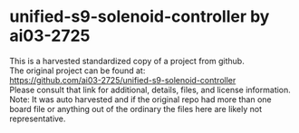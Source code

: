 
# unified-s9-solenoid-controller by ai03-2725  
This is a harvested standardized copy of a project from github.  
The original project can be found at:  
https://github.com/ai03-2725/unified-s9-solenoid-controller  
Please consult that link for additional, details, files, and license information.  
Note: It was auto harvested and if the original repo had more than one board file or anything out of the ordinary the files here are likely not representative.  
    